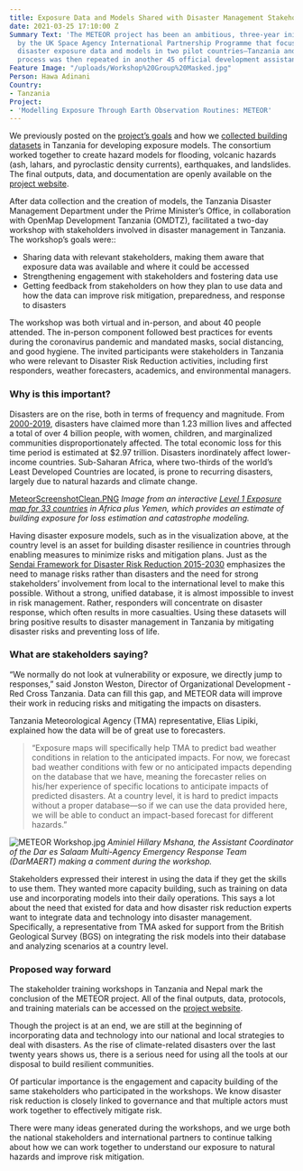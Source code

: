 ```yaml
---
title: Exposure Data and Models Shared with Disaster Management Stakeholders in Tanzania
date: 2021-03-25 17:10:00 Z
Summary Text: 'The METEOR project has been an ambitious, three-year initiative supported
  by the UK Space Agency International Partnership Programme that focused on generating
  disaster exposure data and models in two pilot countries—Tanzania and Nepal. The
  process was then repeated in another 45 official development assistance countries. '
Feature Image: "/uploads/Workshop%20Group%20Masked.jpg"
Person: Hawa Adinani
Country:
- Tanzania
Project:
- 'Modelling Exposure Through Earth Observation Routines: METEOR'
---
```


We previously posted on the [project’s goals](https://www.hotosm.org/updates/building-disaster-resilient-countries-slash-cities-through-open-spatial-data-and-exposure-analysis/) and how we [collected building datasets](https://www.hotosm.org/updates/collecting-building-data-sets-for-exposure-data-in-tanzania/) in Tanzania for developing exposure models. The consortium worked together to create hazard models for flooding, volcanic hazards (ash, lahars, and pyroclastic density currents), earthquakes, and landslides. The final outputs, data, and documentation are openly available on the [project website](https://meteor-project.org/data/). 

After data collection and the creation of models, the Tanzania Disaster Management Department under the Prime Minister’s Office, in collaboration with OpenMap Development Tanzania (OMDTZ), facilitated a two-day workshop with stakeholders involved in disaster management in Tanzania. The workshop’s goals were::
* Sharing data with relevant stakeholders, making them aware that exposure data was available and where it could be accessed
* Strengthening engagement with stakeholders and fostering data use
* Getting feedback from stakeholders on how they plan to use data and how the data can improve risk mitigation, preparedness, and response to disasters

The workshop was both virtual and in-person, and about 40 people attended. The in-person component followed best practices for events during the coronavirus pandemic and mandated masks, social distancing, and good hygiene. The invited participants were stakeholders in Tanzania who were relevant to Disaster Risk Reduction activities, including first responders, weather forecasters, academics, and environmental managers. 

### Why is this important?

Disasters are on the rise, both in terms of frequency and magnitude. From [2000-2019](https://sdg.iisd.org/news/undrr-report-calls-for-improved-governance-to-address-systemic-risk/), disasters have claimed more than 1.23 million lives and affected a total of over 4 billion people, with women, children, and marginalized communities disproportionately affected. The total economic loss for this time period is estimated at $2.97 trillion.  Disasters inordinately affect lower-income countries. Sub-Saharan Africa, where two-thirds of the world’s Least Developed Countries are located, is prone to recurring disasters, largely due to natural hazards and climate change.

[MeteorScreenshotClean.PNG](/uploads/MeteorScreenshotClean.PNG)
*Image from an interactive [Level 1 Exposure map for 33 countries](https://maps.meteor-project.org/) in Africa plus Yemen, which provides an estimate of building exposure for loss estimation and catastrophe modeling.*

Having disaster exposure models, such as in the visualization above, at the country level is an asset for building disaster resilience in countries through enabling measures to minimize risks and mitigation plans. Just as the [Sendai Framework for Disaster Risk Reduction 2015-2030](https://www.undrr.org/publication/sendai-framework-disaster-risk-reduction-2015-2030) emphasizes the need to manage risks rather than disasters and the need for strong stakeholders’ involvement from local to the international level to make this possible. Without a strong, unified database, it is almost impossible to invest in risk management. Rather, responders will concentrate on disaster response, which often results in more casualties. Using these datasets will bring positive results to disaster management in Tanzania by mitigating disaster risks and preventing loss of life.

### What are stakeholders saying?

“We normally do not look at vulnerability or exposure, we directly jump to responses,” said Jonston Weston, Director of Organizational Development - Red Cross Tanzania. Data can fill this gap, and METEOR data will improve their work in reducing risks and mitigating the impacts on disasters.

Tanzania Meteorological Agency (TMA) representative, Elias Lipiki, explained how the data will be of great use to forecasters. 

> “Exposure maps will specifically help TMA to predict bad weather conditions in relation to the anticipated impacts. For now, we forecast bad weather conditions with few or no anticipated impacts depending on the database that we have, meaning the forecaster relies on his/her experience of specific locations to anticipate impacts of predicted disasters. At a country level, it is hard to predict impacts without a proper database—so if we can use the data provided here, we will be able to conduct an impact-based forecast for different hazards.” 

![METEOR Workshop.jpg](/uploads/METEOR%20Workshop.jpg)
*Aminiel Hillary Mshana, the Assistant Coordinator of the Dar es Salaam Multi-Agency Emergency Response Team (DarMAERT) making a comment during the workshop.*

Stakeholders expressed their interest in using the data if they get the skills to use them. They wanted more capacity building, such as training on data use and incorporating models into their daily operations. This says a lot about the need that existed for data and how disaster risk reduction experts want to integrate data and technology into disaster management. Specifically, a representative from TMA asked for support from the British Geological Survey (BGS) on integrating the risk models into their database and analyzing scenarios at a country level.

### Proposed way forward

The stakeholder training workshops in Tanzania and Nepal mark the conclusion of the METEOR project. All of the final outputs, data, protocols, and training materials can be accessed on the [project website](https://meteor-project.org/). 

Though the project is at an end, we are still at the beginning of incorporating data and technology into our national and local strategies to deal with disasters. As the rise of climate-related disasters over the last twenty years shows us, there is a serious need for using all the tools at our disposal to build resilient communities. 

Of particular importance is the engagement and capacity building of the same stakeholders who participated in the workshops. We know disaster risk reduction is closely linked to governance and that multiple actors must work together to effectively mitigate risk.  

There were many ideas generated during the workshops, and we urge both the national stakeholders and international partners to continue talking about how we can work together to understand our exposure to natural hazards and improve risk mitigation. 
